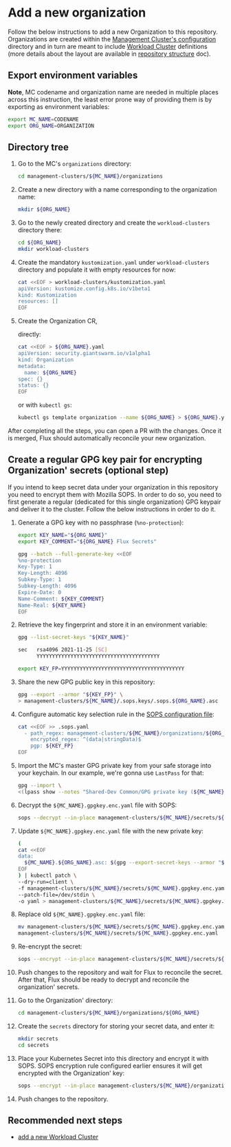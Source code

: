 # Add a new organization

Follow the below instructions to add a new Organization to this repository. Organizations are created within the
[Management Cluster's configuration](./add_mc.md) directory and in turn are meant to include
[Workload Cluster](add_wc.md) definitions (more details about the layout are available in
[repository structure](./repo_structure.md) doc).

## Export environment variables

**Note**, MC codename and organization name are needed in multiple places across this instruction, the least error prone
way of providing them is by exporting as environment variables:

```sh
export MC_NAME=CODENAME
export ORG_NAME=ORGANIZATION
```

## Directory tree

1. Go to the MC's `organizations` directory:

    ```sh
    cd management-clusters/${MC_NAME}/organizations
    ```

1. Create a new directory with a name corresponding to the organization name:

    ```sh
    mkdir ${ORG_NAME}
    ```

1. Go to the newly created directory and create the `workload-clusters` directory there:

    ```sh
    cd ${ORG_NAME}
    mkdir workload-clusters
    ```

1. Create the mandatory `kustomization.yaml` under `workload-clusters` directory and populate it with empty resources
   for now:

    ```sh
    cat <<EOF > workload-clusters/kustomization.yaml
    apiVersion: kustomize.config.k8s.io/v1beta1
    kind: Kustomization
    resources: []
    EOF
    ```

1. Create the Organization CR,

    directly:

    ```sh
    cat <<EOF > ${ORG_NAME}.yaml
    apiVersion: security.giantswarm.io/v1alpha1
    kind: Organization
    metadata:
      name: ${ORG_NAME}
    spec: {}
    status: {}
    EOF
    ```

    or with `kubectl gs`:

    ```sh
    kubectl gs template organization --name ${ORG_NAME} > ${ORG_NAME}.yaml
    ```

After completing all the steps, you can open a PR with the changes. Once it is merged, Flux should automatically
reconcile your new organization.

## Create a regular GPG key pair for encrypting Organization' secrets (optional step)

If you intend to keep secret data under your organization in this repository you need to encrypt them with
Mozilla SOPS. In order to do so, you need to first generate a regular (dedicated for this single organization) GPG
keypair and deliver it to the cluster. Follow the below instructions in order to do it.

1. Generate a GPG key with no passphrase (`%no-protection`):

    ```sh
    export KEY_NAME="${ORG_NAME}"
    export KEY_COMMENT="${ORG_NAME} Flux Secrets"

    gpg --batch --full-generate-key <<EOF
    %no-protection
    Key-Type: 1
    Key-Length: 4096
    Subkey-Type: 1
    Subkey-Length: 4096
    Expire-Date: 0
    Name-Comment: ${KEY_COMMENT}
    Name-Real: ${KEY_NAME}
    EOF
    ```

1. Retrieve the key fingerprint and store it in an environment variable:

    ```sh
    gpg --list-secret-keys "${KEY_NAME}"

    sec   rsa4096 2021-11-25 [SC]
          YYYYYYYYYYYYYYYYYYYYYYYYYYYYYYYYYYYYYYYY

    export KEY_FP=YYYYYYYYYYYYYYYYYYYYYYYYYYYYYYYYYYYYYYYY
    ```

1. Share the new GPG public key in this repository:

    ```sh
    gpg --export --armor "${KEY_FP}" \
    > management-clusters/${MC_NAME}/.sops.keys/.sops.${ORG_NAME}.asc
    ```

1. Configure automatic key selection rule in the [SOPS configuration file](../.sops.yaml):

    ```sh
    cat <<EOF >> .sops.yaml
      - path_regex: management-clusters/${MC_NAME}/organizations/${ORG_NAME}/secrets/.*\.enc\.yaml
        encrypted_regex: ^(data|stringData)$
        pgp: ${KEY_FP}
    EOF
    ```

1. Import the MC's master GPG private key from your safe storage into your keychain. In our example, we're gonna
   use `LastPass` for that:

    ```sh
    gpg --import \
    <(lpass show --notes "Shared-Dev Common/GPG private key (${MC_NAME}, master, Flux)")
    ```

1. Decrypt the `${MC_NAME}.gpgkey.enc.yaml` file with SOPS:

    ```sh
    sops --decrypt --in-place management-clusters/${MC_NAME}/secrets/${MC_NAME}.gpgkey.enc.yaml
    ```

1. Update `${MC_NAME}.gpgkey.enc.yaml` file with the new private key:

    ```sh
    (
    cat <<EOF
    data:
      ${MC_NAME}.${ORG_NAME}.asc: $(gpg --export-secret-keys --armor "${KEY_FP}" | base64)
    EOF
    ) | kubectl patch \
    --dry-run=client \
    -f management-clusters/${MC_NAME}/secrets/${MC_NAME}.gpgkey.enc.yaml \
    --patch-file=/dev/stdin \
    -o yaml > management-clusters/${MC_NAME}/secrets/${MC_NAME}.gpgkey.enc.yaml.new
    ```

1. Replace old `${MC_NAME}.gpgkey.enc.yaml` file:

    ```sh
    mv management-clusters/${MC_NAME}/secrets/${MC_NAME}.gpgkey.enc.yaml.new \
    management-clusters/${MC_NAME}/secrets/${MC_NAME}.gpgkey.enc.yaml
    ```

1. Re-encrypt the secret:

    ```sh
    sops --encrypt --in-place management-clusters/${MC_NAME}/secrets/${MC_NAME}.gpgkey.enc.yaml
    ```

1. Push changes to the repository and wait for Flux to reconcile the secret. After that,
Flux should be ready to decrypt and reconcile the organization' secrets.

1. Go to the Organization' directory:

    ```sh
    cd management-clusters/${MC_NAME}/organizations/${ORG_NAME}
    ```

1. Create the `secrets` directory for storing your secret data, and enter it:

    ```sh
    mkdir secrets
    cd secrets
    ```

1. Place your Kubernetes Secret into this directory and encrypt it with SOPS.
SOPS encryption rule configured earlier ensures it will get encrypted with the Organization' key:

    ```sh
    sops --encrypt --in-place management-clusters/${MC_NAME}/organizations/${ORG_NAME}/secrets/secret.enc.yaml
    ```

1. Push changes to the repository.

## Recommended next steps

- [add a new Workload Cluster](./add_wc.md)
